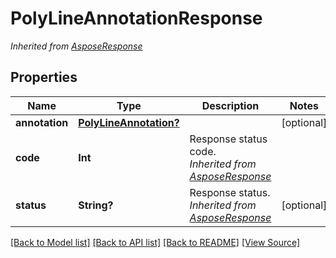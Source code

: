 # PolyLineAnnotationResponse


*Inherited from [AsposeResponse](AsposeResponse.md)*
## Properties
Name | Type | Description | Notes
------------ | ------------- | ------------- | -------------
**annotation** | [**PolyLineAnnotation?**](PolyLineAnnotation.md) |  | [optional]
**code** | **Int** | Response status code.<br />*Inherited from [AsposeResponse](AsposeResponse.md)* | 
**status** | **String?** | Response status.<br />*Inherited from [AsposeResponse](AsposeResponse.md)* | [optional]

[[Back to Model list]](../README.md#documentation-for-models) [[Back to API list]](../README.md#documentation-for-api-endpoints) [[Back to README]](../README.md) [[View Source]](../AsposePdfCloud/Models/PolyLineAnnotationResponse.swift)


